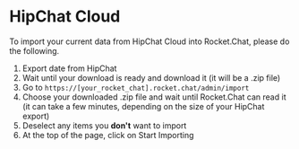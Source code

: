# HipChat Cloud

To import your current data from HipChat Cloud into Rocket.Chat, please do the following.

1. Export date from HipChat
3. Wait until your download is ready and download it (it will be a .zip file)
4. Go to `https://[your_rocket_chat].rocket.chat/admin/import`
5. Choose your downloaded .zip file and wait until Rocket.Chat can read it (it can take a few minutes, depending on the size of your HipChat export)
6. Deselect any items you **don't** want to import
7. At the top of the page, click on Start Importing
